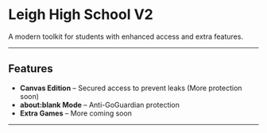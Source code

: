 # Leigh High School V2

A modern toolkit for students with enhanced access and extra features.

---

## Features

- **Canvas Edition** – Secured access to prevent leaks (More protection soon)
- **about:blank Mode** – Anti-GoGuardian protection  
- **Extra Games** – More coming soon

---
